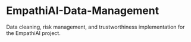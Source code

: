 # EmpathiAI-Data-Management
Data cleaning, risk management, and trustworthiness implementation for the EmpathiAI project.
